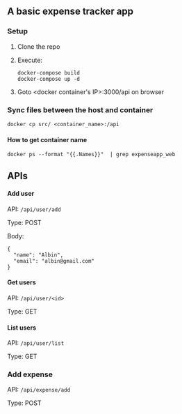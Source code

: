## A basic expense tracker app

### Setup
1. Clone the repo
2. Execute:

    ```
    docker-compose build
    docker-compose up -d
    ```
3. Goto <docker container's IP>:3000/api on browser

### Sync files between the host and container

```
docker cp src/ <container_name>:/api
```

#### How to get container name

```
docker ps --format "{{.Names}}"  | grep expenseapp_web
```


## APIs


#### Add user

  API: `/api/user/add`

  Type: POST

  Body:

  ```
  {
    "name": "Albin",
    "email": "albin@gmail.com"
  }
  ```

#### Get users

  API: `/api/user/<id>`

  Type: GET

#### List users

  API: `/api/user/list`

  Type: GET

### Add expense

 API: `/api/expense/add`

 Type: POST
